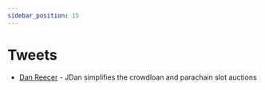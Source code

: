 ```yaml
---
sidebar_position: 15
---
```


# Tweets
- [Dan Reecer](https://twitter.com/Trobriand15) - JDan simplifies the crowdloan and parachain slot auctions


